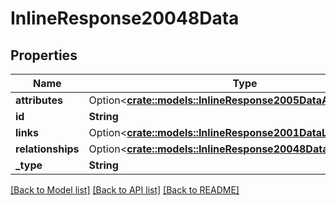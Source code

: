 # InlineResponse20048Data

## Properties

Name | Type | Description | Notes
------------ | ------------- | ------------- | -------------
**attributes** | Option<[**crate::models::InlineResponse2005DataAttributes**](inline_response_200_5_data_attributes.md)> |  | [optional]
**id** | **String** |  | 
**links** | Option<[**crate::models::InlineResponse2001DataLinks**](inline_response_200_1_data_links.md)> |  | [optional]
**relationships** | Option<[**crate::models::InlineResponse20048DataRelationships**](inline_response_200_48_data_relationships.md)> |  | [optional]
**_type** | **String** |  | 

[[Back to Model list]](../README.md#documentation-for-models) [[Back to API list]](../README.md#documentation-for-api-endpoints) [[Back to README]](../README.md)


